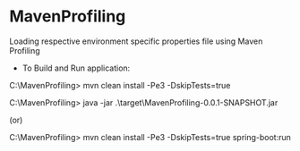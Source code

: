# MavenProfiling
Loading respective environment specific properties file using Maven Profiling 


- To Build and Run application:

C:\MavenProfiling> mvn clean install -Pe3 -DskipTests=true

C:\MavenProfiling> java -jar .\target\MavenProfiling-0.0.1-SNAPSHOT.jar

(or)

C:\MavenProfiling> mvn clean install -Pe3 -DskipTests=true spring-boot:run
